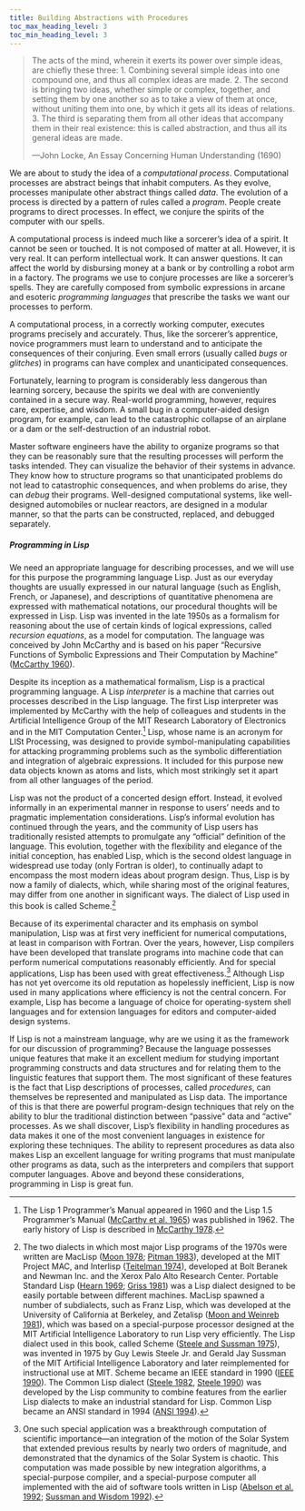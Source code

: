 ```yaml
---
title: Building Abstractions with Procedures
toc_max_heading_level: 3
toc_min_heading_level: 3
---
```


> The acts of the mind, wherein it exerts its power over simple ideas,
> are chiefly these three: 1. Combining several simple ideas into one
> compound one, and thus all complex ideas are made. 2. The second is
> bringing two ideas, whether simple or complex, together, and setting
> them by one another so as to take a view of them at once, without
> uniting them into one, by which it gets all its ideas of relations.
> 3. The third is separating them from all other ideas that accompany
> them in their real existence: this is called abstraction, and thus all
> its general ideas are made.
>
> —John Locke, An Essay Concerning Human Understanding (1690)

We are about to study the idea of a _computational process_.
Computational processes are abstract beings that inhabit computers. As
they evolve, processes manipulate other abstract things called _data_.
The evolution of a process is directed by a pattern of rules called a
_program_. People create programs to direct processes. In effect, we
conjure the spirits of the computer with our spells.

A computational process is indeed much like a sorcerer’s idea of a
spirit. It cannot be seen or touched. It is not composed of matter at
all. However, it is very real. It can perform intellectual work. It can
answer questions. It can affect the world by disbursing money at a bank
or by controlling a robot arm in a factory. The programs we use to
conjure processes are like a sorcerer’s spells. They are carefully
composed from symbolic expressions in arcane and esoteric _programming
languages_ that prescribe the tasks we want our processes to perform.

A computational process, in a correctly working computer, executes
programs precisely and accurately. Thus, like the sorcerer’s apprentice,
novice programmers must learn to understand and to anticipate the
consequences of their conjuring. Even small errors (usually called
_bugs_ or _glitches_) in programs can have complex and unanticipated
consequences.

Fortunately, learning to program is considerably less dangerous than
learning sorcery, because the spirits we deal with are conveniently
contained in a secure way. Real-world programming, however, requires
care, expertise, and wisdom. A small bug in a computer-aided design
program, for example, can lead to the catastrophic collapse of an
airplane or a dam or the self-destruction of an industrial robot.

Master software engineers have the ability to organize programs so that
they can be reasonably sure that the resulting processes will perform
the tasks intended. They can visualize the behavior of their systems in
advance. They know how to structure programs so that unanticipated
problems do not lead to catastrophic consequences, and when problems do
arise, they can _debug_ their programs. Well-designed computational
systems, like well-designed automobiles or nuclear reactors, are
designed in a modular manner, so that the parts can be constructed,
replaced, and debugged separately.

##### Programming in Lisp

We need an appropriate language for describing processes, and we will
use for this purpose the programming language Lisp. Just as our everyday
thoughts are usually expressed in our natural language (such as English,
French, or Japanese), and descriptions of quantitative phenomena are
expressed with mathematical notations, our procedural thoughts will be
expressed in Lisp. Lisp was invented in the late 1950s as a formalism
for reasoning about the use of certain kinds of logical expressions,
called _recursion equations_, as a model for computation. The language
was conceived by John McCarthy and is based on his paper “Recursive
Functions of Symbolic Expressions and Their Computation by Machine”
([McCarthy 1960](References.xhtml#McCarthy-1960)).

Despite its inception as a mathematical formalism, Lisp is a practical
programming language. A Lisp _interpreter_ is a machine that carries out
processes described in the Lisp language. The first Lisp interpreter was
implemented by McCarthy with the help of colleagues and students in the
Artificial Intelligence Group of the MIT Research Laboratory of
Electronics and in the MIT Computation Center.[^1] Lisp, whose
name is an acronym for LISt Processing, was designed to provide
symbol-manipulating capabilities for attacking programming problems such
as the symbolic differentiation and integration of algebraic
expressions. It included for this purpose new data objects known as
atoms and lists, which most strikingly set it apart from all other
languages of the period.

Lisp was not the product of a concerted design effort. Instead, it
evolved informally in an experimental manner in response to users’ needs
and to pragmatic implementation considerations. Lisp’s informal
evolution has continued through the years, and the community of Lisp
users has traditionally resisted attempts to promulgate any “official”
definition of the language. This evolution, together with the
flexibility and elegance of the initial conception, has enabled Lisp,
which is the second oldest language in widespread use today (only
Fortran is older), to continually adapt to encompass the most modern
ideas about program design. Thus, Lisp is by now a family of dialects,
which, while sharing most of the original features, may differ from one
another in significant ways. The dialect of Lisp used in this book is
called Scheme.[^2]

Because of its experimental character and its emphasis on symbol
manipulation, Lisp was at first very inefficient for numerical
computations, at least in comparison with Fortran. Over the years,
however, Lisp compilers have been developed that translate programs into
machine code that can perform numerical computations reasonably
efficiently. And for special applications, Lisp has been used with great
effectiveness.[^3] Although Lisp has not yet overcome its old
reputation as hopelessly inefficient, Lisp is now used in many
applications where efficiency is not the central concern. For example,
Lisp has become a language of choice for operating-system shell
languages and for extension languages for editors and computer-aided
design systems.

If Lisp is not a mainstream language, why are we using it as the
framework for our discussion of programming? Because the language
possesses unique features that make it an excellent medium for studying
important programming constructs and data structures and for relating
them to the linguistic features that support them. The most significant
of these features is the fact that Lisp descriptions of processes,
called _procedures_, can themselves be represented and manipulated as
Lisp data. The importance of this is that there are powerful
program-design techniques that rely on the ability to blur the
traditional distinction between “passive” data and “active” processes.
As we shall discover, Lisp’s flexibility in handling procedures as data
makes it one of the most convenient languages in existence for exploring
these techniques. The ability to represent procedures as data also makes
Lisp an excellent language for writing programs that must manipulate
other programs as data, such as the interpreters and compilers that
support computer languages. Above and beyond these considerations,
programming in Lisp is great fun.

[^1]:
    The Lisp 1 Programmer’s Manual appeared in 1960 and the Lisp
    1.5 Programmer’s Manual ([McCarthy et al.
    1965](References.xhtml#McCarthy-et-al_002e-1965)) was published in 1962.
    The early history of Lisp is described in [McCarthy
    1978](References.xhtml#McCarthy-1978).

[^2]:
    The two dialects in which most major Lisp programs of the
    1970s were written are MacLisp ([Moon 1978](References.xhtml#Moon-1978);
    [Pitman 1983](References.xhtml#Pitman-1983)), developed at the MIT
    Project MAC, and Interlisp ([Teitelman
    1974](References.xhtml#Teitelman-1974)), developed at Bolt Beranek and
    Newman Inc. and the Xerox Palo Alto Research Center. Portable Standard
    Lisp ([Hearn 1969](References.xhtml#Hearn-1969); [Griss
    1981](References.xhtml#Griss-1981)) was a Lisp dialect designed to be
    easily portable between different machines. MacLisp spawned a number of
    subdialects, such as Franz Lisp, which was developed at the University
    of California at Berkeley, and Zetalisp ([Moon and Weinreb
    1981](References.xhtml#Moon-and-Weinreb-1981)), which was based on a
    special-purpose processor designed at the MIT Artificial Intelligence
    Laboratory to run Lisp very efficiently. The Lisp dialect used in this
    book, called Scheme ([Steele and Sussman
    1975](References.xhtml#Steele-and-Sussman-1975)), was invented in 1975
    by Guy Lewis Steele Jr. and Gerald Jay Sussman of the MIT Artificial
    Intelligence Laboratory and later reimplemented for instructional use at
    MIT. Scheme became an IEEE standard in 1990 ([IEEE
    1990](References.xhtml#IEEE-1990)). The Common Lisp dialect ([Steele
    1982](References.xhtml#Steele-1982), [Steele
    1990](References.xhtml#Steele-1990)) was developed by the Lisp community
    to combine features from the earlier Lisp dialects to make an industrial
    standard for Lisp. Common Lisp became an ANSI standard in 1994 ([ANSI
    1994](References.xhtml#ANSI-1994)).

[^3]:
    One such special application was a breakthrough computation
    of scientific importance—an integration of the motion of the Solar
    System that extended previous results by nearly two orders of magnitude,
    and demonstrated that the dynamics of the Solar System is chaotic. This
    computation was made possible by new integration algorithms, a
    special-purpose compiler, and a special-purpose computer all implemented
    with the aid of software tools written in Lisp ([Abelson et al.
    1992](References.xhtml#Abelson-et-al_002e-1992); [Sussman and Wisdom
    1992](References.xhtml#Sussman-and-Wisdom-1992)).

